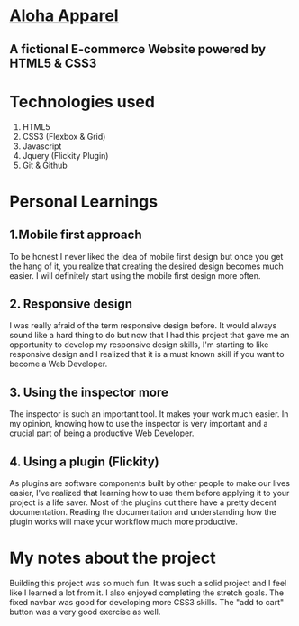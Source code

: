# [Aloha Apparel](https://aloha-apparel.netlify.com/)

## A fictional E-commerce Website powered by HTML5 & CSS3

# Technologies used

1. HTML5
2. CSS3 (Flexbox & Grid)
3. Javascript
4. Jquery (Flickity Plugin)
6. Git & Github

# Personal Learnings

## 1.Mobile first approach

To be honest I never liked the idea of mobile first design but once you get the hang of it, you realize that creating the desired design becomes much easier. I will definitely start using the mobile first design more often.

## 2. Responsive design

I was really afraid of the term responsive design before.
It would always sound like a hard thing to do but now that I had this project that gave me an opportunity to develop my responsive design skills, I'm starting to like responsive design and I realized that it is a must known skill if you want to become a Web Developer.

## 3. Using the inspector more

The inspector is such an important tool. It makes your work much easier. In my opinion, knowing how to use the inspector is very important and a crucial part of being a productive Web Developer.

## 4. Using a plugin (Flickity)

As plugins are software components built by other people to make our lives easier, I've realized that learning how to use them before applying it to your project is a life saver. Most of the plugins out there have a pretty decent documentation. Reading the documentation and understanding how the plugin works will make your workflow much more productive. 

# My notes about the project

Building this project was so much fun. It was such a solid project and I feel like I learned a lot from it. I also enjoyed completing the stretch goals. The fixed navbar was good for developing more CSS3 skills. The "add to cart" button was a very good exercise as well.







